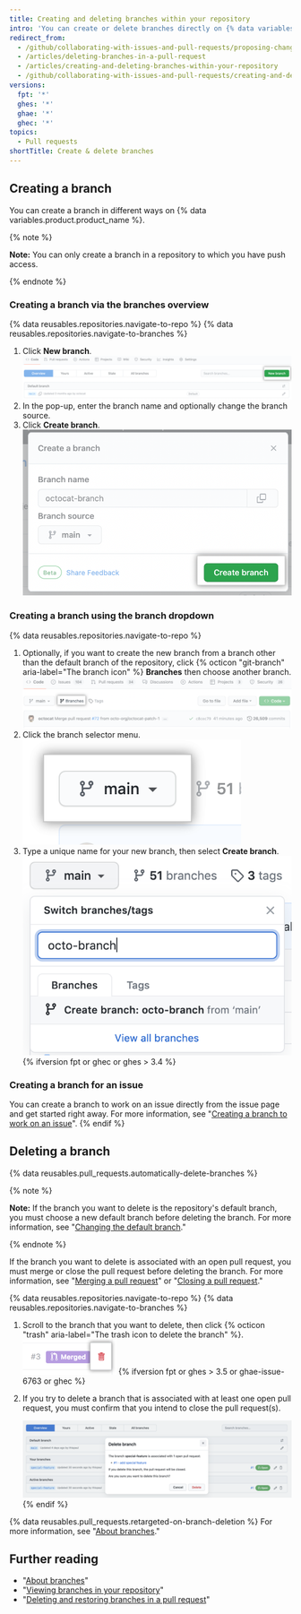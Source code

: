 ```yaml
---
title: Creating and deleting branches within your repository
intro: 'You can create or delete branches directly on {% data variables.product.product_name %}.'
redirect_from:
  - /github/collaborating-with-issues-and-pull-requests/proposing-changes-to-your-work-with-pull-requests/creating-and-deleting-branches-within-your-repository
  - /articles/deleting-branches-in-a-pull-request
  - /articles/creating-and-deleting-branches-within-your-repository
  - /github/collaborating-with-issues-and-pull-requests/creating-and-deleting-branches-within-your-repository
versions:
  fpt: '*'
  ghes: '*'
  ghae: '*'
  ghec: '*'
topics:
  - Pull requests
shortTitle: Create & delete branches
---
```


## Creating a branch
You can create a branch in different ways on {% data variables.product.product_name %}.

{% note %}

**Note:** You can only create a branch in a repository to which you have push access.

{% endnote %}

### Creating a branch via the branches overview
{% data reusables.repositories.navigate-to-repo %}
{% data reusables.repositories.navigate-to-branches %}
1. Click **New branch**.
   ![Screenshot of branches overview page with new branch button emphasized](/assets/images/help/branches/new-branch-button.png)
2. In the pop-up, enter the branch name and optionally change the branch source. 
3. Click **Create branch**.
   ![Screenshot of branch creation modal with create branch button emphasized](/assets/images/help/branches/branch-creation-popup.png)

### Creating a branch using the branch dropdown
{% data reusables.repositories.navigate-to-repo %}
1. Optionally, if you want to create the new branch from a branch other than the default branch of the repository, click {% octicon "git-branch" aria-label="The branch icon" %} **Branches** then choose another branch.
    ![Branches link on overview page](/assets/images/help/branches/branches-overview-link.png)
1. Click the branch selector menu.
    ![branch selector menu](/assets/images/help/branch/branch-selection-dropdown.png)
1. Type a unique name for your new branch, then select **Create branch**.
    ![branch creation text box](/assets/images/help/branch/branch-creation-text-box.png)
{% ifversion fpt or ghec or ghes > 3.4 %}
### Creating a branch for an issue
You can create a branch to work on an issue directly from the issue page and get started right away. For more information, see "[Creating a branch to work on an issue](/issues/tracking-your-work-with-issues/creating-a-branch-for-an-issue)".
{% endif %}
## Deleting a branch

{% data reusables.pull_requests.automatically-delete-branches %}

{% note %}

**Note:** If the branch you want to delete is the repository's default branch, you must choose a new default branch before deleting the branch. For more information, see "[Changing the default branch](/github/administering-a-repository/changing-the-default-branch)."

{% endnote %}

If the branch you want to delete is associated with an open pull request, you must merge or close the pull request before deleting the branch. For more information, see "[Merging a pull request](/pull-requests/collaborating-with-pull-requests/incorporating-changes-from-a-pull-request/merging-a-pull-request)" or "[Closing a pull request](/pull-requests/collaborating-with-pull-requests/incorporating-changes-from-a-pull-request/closing-a-pull-request)."

{% data reusables.repositories.navigate-to-repo %}
{% data reusables.repositories.navigate-to-branches %}
1. Scroll to the branch that you want to delete, then click {% octicon "trash" aria-label="The trash icon to delete the branch" %}.
    ![delete the branch](/assets/images/help/branches/branches-delete.png) {% ifversion fpt or ghes > 3.5 or ghae-issue-6763 or ghec %}
1. If you try to delete a branch that is associated with at least one open pull request, you must confirm that you intend to close the pull request(s).
   
   ![Confirm deleting a branch](/assets/images/help/branches/confirm-deleting-branch.png){% endif %}

{% data reusables.pull_requests.retargeted-on-branch-deletion %}
For more information, see "[About branches](/github/collaborating-with-issues-and-pull-requests/about-branches#working-with-branches)."

## Further reading

- "[About branches](/pull-requests/collaborating-with-pull-requests/proposing-changes-to-your-work-with-pull-requests/about-branches)"
- "[Viewing branches in your repository](/github/administering-a-repository/viewing-branches-in-your-repository)"
- "[Deleting and restoring branches in a pull request](/github/administering-a-repository/deleting-and-restoring-branches-in-a-pull-request)"
